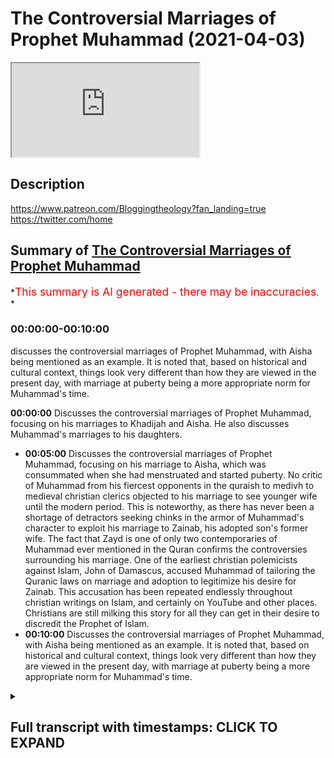 # The Controversial Marriages of Prophet Muhammad (2021-04-03)

<iframe loading='lazy' allow='autoplay' src='https://www.youtube.com/embed/rVujj3YWdYU'></iframe>

## Description

<https://www.patreon.com/Bloggingtheology?fan_landing=true>
<https://twitter.com/home>

## Summary of [The Controversial Marriages of Prophet Muhammad](https://www.youtube.com/watch?v=rVujj3YWdYU)

\*<span style="color:red; font-size:125%">This summary is AI generated - there may be inaccuracies</span>. \*

### <a onclick="modifyYTiframeseektime('0')">00:00:00-00:10:00</a>

discusses the controversial marriages of Prophet Muhammad, with Aisha being mentioned as an example. It is noted that, based on historical and cultural context, things look very different than how they are viewed in the present day, with marriage at puberty being a more appropriate norm for Muhammad's time.

**<a onclick="modifyYTiframeseektime('0')">00:00:00</a>** Discusses the controversial marriages of Prophet Muhammad, focusing on his marriages to Khadijah and Aisha. He also discusses Muhammad's marriages to his daughters.

*   **<a onclick="modifyYTiframeseektime('300')">00:05:00</a>** Discusses the controversial marriages of Prophet Muhammad, focusing on his marriage to Aisha, which was consummated when she had menstruated and started puberty. No critic of Muhammad from his fiercest opponents in the quraish to medivh to medieval christian clerics objected to his marriage to see younger wife until the modern period. This is noteworthy, as there has never been a shortage of detractors seeking chinks in the armor of Muhammad's character to exploit his marriage to Zainab, his adopted son's former wife. The fact that Zayd is one of only two contemporaries of Muhammad ever mentioned in the Quran confirms the controversies surrounding his marriage. One of the earliest christian polemicists against Islam, John of Damascus, accused Muhammad of tailoring the Quranic laws on marriage and adoption to legitimize his desire for Zainab. This accusation has been repeated endlessly throughout christian writings on Islam, and certainly on YouTube and other places. Christians are still milking this story for all they can get in their desire to discredit the Prophet of Islam.
*   **<a onclick="modifyYTiframeseektime('600')">00:10:00</a>** Discusses the controversial marriages of Prophet Muhammad, with Aisha being mentioned as an example. It is noted that, based on historical and cultural context, things look very different than how they are viewed in the present day, with marriage at puberty being a more appropriate norm for Muhammad's time.

<details><summary><h2>Full transcript with timestamps: CLICK TO EXPAND</h2></summary>

<a onclick="modifyYTiframeseektime('2')">0:00:02</a> Perhaps more than any other feature of the
prophet Muhammad's life, his marriages have <a onclick="modifyYTiframeseektime('7')">0:00:07</a> proved controversial whether it be the marriage
to Aisha at a very young age, or his polygamy, <a onclick="modifyYTiframeseektime('15')">0:00:15</a> he married so many wives or his marriage to Zainab
um this had caused well quite some scandal in some <a onclick="modifyYTiframeseektime('23')">0:00:23</a> western particularly the last marriage to zainab
has caused scandal almost from the very beginning <a onclick="modifyYTiframeseektime('29')">0:00:29</a> so i just wanted to um look at some expert opinion
on this from the west from western scholarship and <a onclick="modifyYTiframeseektime('36')">0:00:36</a> i'm just wanted to read from this book called
'Muhammed A Very Short Introduction, by Jonathan A <a onclick="modifyYTiframeseektime('42')">0:00:42</a> C Brown, and this Very Short Introduction is
part of a series of books for anyone wanting <a onclick="modifyYTiframeseektime('48')">0:00:48</a> stimulating introductions to a new subject they're
all written by experts chosen by Oxford University <a onclick="modifyYTiframeseektime('55')">0:00:55</a> Press and they published in more than 25 languages,
and they cover everything from advertising, <a onclick="modifyYTiframeseektime('61')">0:01:01</a> african history, animal rights, anti-semitism,
ethics, Galileo, galaxies - you name it they <a onclick="modifyYTiframeseektime('67')">0:01:07</a> cover it! Sociology, socialism,
theology, United Nations, paganism, cancer, <a onclick="modifyYTiframeseektime('73')">0:01:13</a> the Vikings, witchcraft, you name it it's covered.
So they picked a top expert to write this <a onclick="modifyYTiframeseektime('80')">0:01:20</a> uh little book on Muhammad, and I do recommend it
it's superb and and Jonathan A <a onclick="modifyYTiframeseektime('87')">0:01:27</a> C Brown has written a section called 'Muhammad'S
marriages in context', there's a very short section <a onclick="modifyYTiframeseektime('93')">0:01:33</a> i just wanted to share with you. Who is Jonathan
AC Brown? He's a professor of Islamic studies <a onclick="modifyYTiframeseektime('99')">0:01:39</a> at Georgetown University in
Washington DC. He's an American and he has <a onclick="modifyYTiframeseektime('107')">0:01:47</a> published in the fields of hadith (his PhD was in
hadith), Islamic law, Sufism, Arabic lexical theory, <a onclick="modifyYTiframeseektime('116')">0:01:56</a> and pre-Islamic poetry. On the back it's got some
rave reviews: John L. Esposito, who's a professor <a onclick="modifyYTiframeseektime('122')">0:02:02</a> at Georgetown University, an expert on Islam,
says "This is a masterful treatment informed by <a onclick="modifyYTiframeseektime('129')">0:02:09</a> first-rate scholarship yet engaging, accessible,
and distinctively different from previous books <a onclick="modifyYTiframeseektime('135')">0:02:15</a> on Muhammad." So what does Jonathan AC Brown
have to tell us about Muhammad's marriages in <a onclick="modifyYTiframeseektime('143')">0:02:23</a> context? Well I think he shares, there's some
quite interesting information to help really <a onclick="modifyYTiframeseektime('148')">0:02:28</a> contextualize this whole subject in a very helpful
way so more than any other feature of Muhammad's <a onclick="modifyYTiframeseektime('155')">0:02:35</a> life his many marriages have consistently struck
and bewildered western readers since the rise of <a onclick="modifyYTiframeseektime('162')">0:02:42</a> islam the prophet's polygamy and the chronic
ruling that muslim men can marry up to four women <a onclick="modifyYTiframeseektime('169')">0:02:49</a> at a time the prophet was allowed more because
it was believed that he would never mistreat <a onclick="modifyYTiframeseektime('175')">0:02:55</a> any of his wives created early on in medieval
christendom an image of muhammad as lustful <a onclick="modifyYTiframeseektime('183')">0:03:03</a> prior to christianity however the near east
from pharonic egypt to ancient mesopotamia <a onclick="modifyYTiframeseektime('190')">0:03:10</a> was a world in which political polygamy was not
foreign at all for most men it would have been <a onclick="modifyYTiframeseektime('196')">0:03:16</a> too expensive but for rulers or men of great
import it was an expectable tool of politics <a onclick="modifyYTiframeseektime('204')">0:03:24</a> and propagation perhaps the most famous example
exemplar for harem politics that's not haram <a onclick="modifyYTiframeseektime('211')">0:03:31</a> but harem politics was king solomon whom the bible
says had 700 wives and 300 concubines you can read <a onclick="modifyYTiframeseektime('220')">0:03:40</a> all about that in one kings chapter 11. among
them was the daughter of the pharaoh of egypt <a onclick="modifyYTiframeseektime('226')">0:03:46</a> whom he had married to cement an alliance indeed
looked at through a political lens muhammad's <a onclick="modifyYTiframeseektime('234')">0:03:54</a> marriages worked towards clear political goals
his marriage to khadijah of course had predated <a onclick="modifyYTiframeseektime('242')">0:04:02</a> his prophethood and she remained
his only wife until she died let <a onclick="modifyYTiframeseektime('248')">0:04:08</a> us look at whom the prophet married after
that and to whom he married his daughters <a onclick="modifyYTiframeseektime('254')">0:04:14</a> muhammad married the daughters of abu bakr and
umar and married his own daughters to uthman and <a onclick="modifyYTiframeseektime('261')">0:04:21</a> ali these four men were the first four rulers
of the muslim state after the prophet's death <a onclick="modifyYTiframeseektime('269')">0:04:29</a> muhammad also married the daughter of abu sufyan
as well as the sister of abbas's wife maymunna <a onclick="modifyYTiframeseektime('276')">0:04:36</a> who was also the aunt of khalid bin al-walid the
great general abu sufyan's son muawiwa founded the <a onclick="modifyYTiframeseektime('285')">0:04:45</a> umayyad caliphate after ali's death in 660 ce
and khalid was a leading general of the muslim <a onclick="modifyYTiframeseektime('293')">0:04:53</a> armies the prophet's marriages and those of
his family thus helped to create the network <a onclick="modifyYTiframeseektime('300')">0:05:00</a> that provided the leadership of the muslim
community in the century after muhammad's death <a onclick="modifyYTiframeseektime('307')">0:05:07</a> the prophet also entered into other politically
potent marriages he were the daughter of the <a onclick="modifyYTiframeseektime('314')">0:05:14</a> jewish chief of khabar as well as numerous women
from leading arab tribes the fact that we know <a onclick="modifyYTiframeseektime('322')">0:05:22</a> nothing more than the tribal identities of
two of these women further demonstrate that <a onclick="modifyYTiframeseektime('328')">0:05:28</a> it was the political relationship that
muhammad was fostering that mattered <a onclick="modifyYTiframeseektime('334')">0:05:34</a> there is nothing more controversial to the modern
reader than muhammad's marriage to aisha who is <a onclick="modifyYTiframeseektime('340')">0:05:40</a> believed to have been between nine and ten years
old when the marriage was consummated the most <a onclick="modifyYTiframeseektime('347')">0:05:47</a> reliable historical sources on this marriage
are the sahih hadith collections of al-bukhari <a onclick="modifyYTiframeseektime('354')">0:05:54</a> and muslim interestingly no critic of muhammad
from his fiercest opponents in the quraish <a onclick="modifyYTiframeseektime('362')">0:06:02</a> to medivh to medieval christian clerics objected
to his marriage to see younger wife until <a onclick="modifyYTiframeseektime('369')">0:06:09</a> the modern period this is noteworthy since there
has certainly never been a shortage of detractors <a onclick="modifyYTiframeseektime('377')">0:06:17</a> seeking chinks in the armor of muhammad's
character to exploit his marriage to zainab <a onclick="modifyYTiframeseektime('385')">0:06:25</a> his adopted son's former wife which attracted
criticism even during muhammad's own lifetime <a onclick="modifyYTiframeseektime('392')">0:06:32</a> the fact that zayd is one of only two
contemporaries of muhammad ever mentioned <a onclick="modifyYTiframeseektime('397')">0:06:37</a> in the quran the other is abu lahab as well as
the book's sizable passage on the zainab episode <a onclick="modifyYTiframeseektime('404')">0:06:44</a> testifies to the controversies
surrounding muhammad's marriage to her <a onclick="modifyYTiframeseektime('409')">0:06:49</a> one of the earliest christian polemicists
against islam john of damascus he died in 749 <a onclick="modifyYTiframeseektime('417')">0:06:57</a> accused muhammad of tailoring the quranic laws
on marriage and adoption to legitimize his desire <a onclick="modifyYTiframeseektime('425')">0:07:05</a> for zainab this accusation has been repeated
endlessly throughout christian writings <a onclick="modifyYTiframeseektime('431')">0:07:11</a> on islam and certainly on youtube and other
places christians are still milking this <a onclick="modifyYTiframeseektime('436')">0:07:16</a> story for all they can get in their desire to
discredit the prophet of islam the 13th century <a onclick="modifyYTiframeseektime('443')">0:07:23</a> english historian matthew paris for example
wrote in his great chronicle that muhammad had <a onclick="modifyYTiframeseektime('449')">0:07:29</a> pronounced polygamy permissible to cover up an
affair with a servant presumably zade's wife <a onclick="modifyYTiframeseektime('458')">0:07:38</a> the reason that no pre-modern critics paid
attention to the prophet marriage prophet's <a onclick="modifyYTiframeseektime('463')">0:07:43</a> marriage to a ten-year-old was because marrying
girls considered underage today was commonplace <a onclick="modifyYTiframeseektime('471')">0:07:51</a> in the pre-modern world it was a common reality
then under roman law the earliest permitted age <a onclick="modifyYTiframeseektime('478')">0:07:58</a> for marriage was 12. in the heyday of the roman
empire that's the second century a.d by 14 a girl <a onclick="modifyYTiframeseektime('486')">0:08:06</a> was considered an adult whose primary purpose
was marriage in many pre-modern law codes such <a onclick="modifyYTiframeseektime('494')">0:08:14</a> as the hebrew biblical law and the salic frankish
law marriage age was not a question at all it was <a onclick="modifyYTiframeseektime('502')">0:08:22</a> assumed that when a girl reached puberty and was
able to bear children she was ready for marriage <a onclick="modifyYTiframeseektime('509')">0:08:29</a> so basically the the biblical norm uh for marriage
age of marriage was puberty whenever that might be <a onclick="modifyYTiframeseektime('517')">0:08:37</a> as a result we find that average
marriage ages in the pre-modern world <a onclick="modifyYTiframeseektime('522')">0:08:42</a> were remarkably young surviving evidence from
several centuries of imperial roman history <a onclick="modifyYTiframeseektime('530')">0:08:50</a> suggests that as many as eight percent married
at ten or eleven that's one in ten in italy in <a onclick="modifyYTiframeseektime('538')">0:08:58</a> the thirteen hundreds and fourteen hundreds the
average age for women was sixteen to seventeen <a onclick="modifyYTiframeseektime('544')">0:09:04</a> even in the 1861 census in england over
350 women married under the age of 15 <a onclick="modifyYTiframeseektime('552')">0:09:12</a> in just two counties that year according
to both christian and muslim teachings <a onclick="modifyYTiframeseektime('558')">0:09:18</a> the virgin mary was not the mature maternal figure
seen in artwork about the bible she was at most in <a onclick="modifyYTiframeseektime('566')">0:09:26</a> her mid-teens having only just begun menstruating
and is reported to have been as young as 10 years <a onclick="modifyYTiframeseektime('574')">0:09:34</a> old muhammad's decision to consummate his marriage
to a ten-year-old would have been based on the <a onclick="modifyYTiframeseektime('581')">0:09:41</a> same criteria as most pre-modern societies aisha's
sexual maturity and readiness to bear a child <a onclick="modifyYTiframeseektime('591')">0:09:51</a> consummation of the marriage would have occurred
when she had menstruated and started puberty as <a onclick="modifyYTiframeseektime('598')">0:09:58</a> the great muslim historian al tabari died 923
reported at the time of her marriage contract <a onclick="modifyYTiframeseektime('606')">0:10:06</a> aisha was young and not capable of intercourse
three or four years later however she was able <a onclick="modifyYTiframeseektime('615')">0:10:15</a> aisha herself would later remark that a girl
can menstruate as young as nine and thus become <a onclick="modifyYTiframeseektime('623')">0:10:23</a> a woman so i think i'll end the quote there so
that's absolutely fascinating i think when you <a onclick="modifyYTiframeseektime('630')">0:10:30</a> have a scholarly objective analysis of muhammad's
marriages in their historical and cultural context <a onclick="modifyYTiframeseektime('638')">0:10:38</a> things look very very different than our local
very recent historical obsession with uh related <a onclick="modifyYTiframeseektime('645')">0:10:45</a> issues like this so i think it's very very uh
interesting and also the biblical norm as well uh <a onclick="modifyYTiframeseektime('651')">0:10:51</a> marriage at puberty uh which would have mohammed's
own marriages would have fitted in quite neatly <a onclick="modifyYTiframeseektime('656')">0:10:56</a> with that paradigm as well so as i was saying i
do uh recommend uh this book it is very short but <a onclick="modifyYTiframeseektime('662')">0:11:02</a> it's packed full of useful scholarly and uh first
first-rate scholarship as it says on the back here <a onclick="modifyYTiframeseektime('669')">0:11:09</a> published by oxford university press it's quite
cheap and have a look at the other items uh in <a onclick="modifyYTiframeseektime('674')">0:11:14</a> their series as well i've learnt a great deal on
many other subjects uh from experts in the field <a onclick="modifyYTiframeseektime('679')">0:11:19</a> who produce these little booklets so there we go
i hope you found that interesting until next time

</details>
